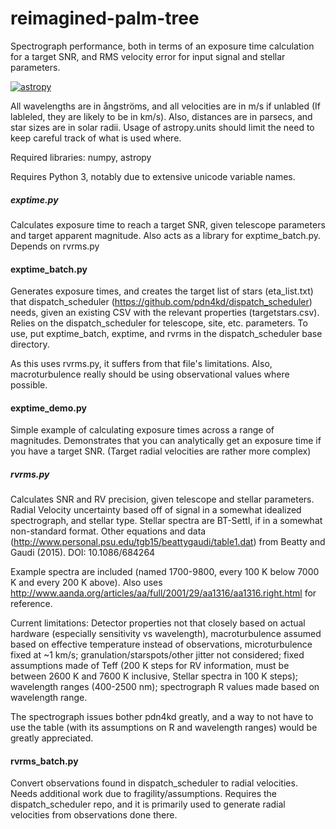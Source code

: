# reimagined-palm-tree
Spectrograph performance, both in terms of an exposure time calculation for a target SNR, and RMS velocity error for input signal and stellar parameters.

[![astropy](http://img.shields.io/badge/powered%20by-AstroPy-orange.svg?style=flat)](http://www.astropy.org/)

All wavelengths are in ångströms, and all velocities are in m/s if unlabled (If lableled, they are likely to be in km/s).
Also, distances are in parsecs, and star sizes are in solar radii. Usage of astropy.units should limit the need to keep careful track of what is used where.

Required libraries: numpy, astropy

Requires Python 3, notably due to extensive unicode variable names.

##### exptime.py
Calculates exposure time to reach a target SNR, given telescope parameters and target apparent magnitude. Also acts as a library for exptime_batch.py. Depends on rvrms.py

#### exptime_batch.py
Generates exposure times, and creates the target list of stars (eta_list.txt) that dispatch_scheduler (https://github.com/pdn4kd/dispatch_scheduler) needs, given an existing CSV with the relevant properties (targetstars.csv). Relies on the dispatch_scheduler for telescope, site, etc. parameters. To use, put exptime_batch, exptime, and rvrms in the dispatch_scheduler base directory.

As this uses rvrms.py, it suffers from that file's limitations. Also, macroturbulence really should be using observational values where possible.

#### exptime_demo.py
Simple example of calculating exposure times across a range of magnitudes. Demonstrates that you can analytically get an exposure time if you have a target SNR. (Target radial velocities are rather more complex)

##### rvrms.py
Calculates SNR and RV precision, given telescope and stellar parameters. Radial Velocity uncertainty based off of signal in a somewhat idealized spectrograph, and stellar type. Stellar spectra are BT-Settl, if in a somewhat non-standard format. Other equations and data (http://www.personal.psu.edu/tgb15/beattygaudi/table1.dat) from Beatty and Gaudi (2015). DOI: 10.1086/684264

Example spectra are included (named 1700-9800, every 100 K below 7000 K and every 200 K above). Also uses http://www.aanda.org/articles/aa/full/2001/29/aa1316/aa1316.right.html for reference.

Current limitations: Detector properties not that closely based on actual hardware (especially sensitivity vs wavelength), macroturbulence assumed based on effective temperature instead of observations, microturbulence fixed at ~1 km/s; granulation/starspots/other jitter not considered; fixed assumptions made of Teff (200 K steps for RV information, must be between 2600 K and 7600 K inclusive, Stellar spectra in 100 K steps); wavelength ranges (400-2500 nm); spectrograph R values made based on wavelength range.

The spectrograph issues bother pdn4kd greatly, and a way to not have to use the table (with its assumptions on R and wavelength ranges) would be greatly appreciated.

#### rvrms_batch.py
Convert observations found in dispatch_scheduler to radial velocities. Needs additional work due to fragility/assumptions. Requires the dispatch_scheduler repo, and it is primarily used to generate radial velocities from observations done there.
